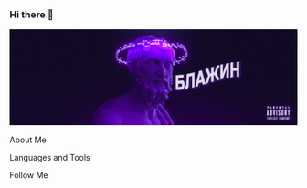 ### Hi there 👋

[![Header](https://github.com/pluxury-mp4/pluxury-mp4/blob/master/assets/header.png)](https://github.com/pluxury-mp4/pluxury-mp4/blob/main/assets/header.png)

About Me

Languages and Tools

Follow Me

<!--
**pluxury-mp4/pluxury-mp4** is a ✨ _special_ ✨ repository because its `README.md` (this file) appears on your GitHub profile.

Here are some ideas to get you started:

- 🔭 I’m currently working on ...
- 🌱 I’m currently learning ...
- 👯 I’m looking to collaborate on ...
- 🤔 I’m looking for help with ...
- 💬 Ask me about ...
- 📫 How to reach me: ...
- 😄 Pronouns: ...
- ⚡ Fun fact: ...
-->

